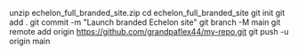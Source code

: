 unzip echelon_full_branded_site.zip
cd echelon_full_branded_site
git init
git add .
git commit -m "Launch branded Echelon site"
git branch -M main
git remote add origin https://github.com/grandpaflex44/my-repo.git
git push -u origin main